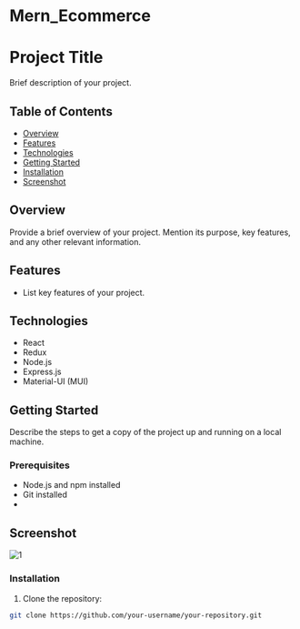 # Mern_Ecommerce
# Project Title

Brief description of your project.

## Table of Contents

- [Overview](#overview)
- [Features](#features)
- [Technologies](#technologies)
- [Getting Started](#getting-started)
- [Installation](#installation)
- [Screenshot](#Screenshot)

## Overview

Provide a brief overview of your project. Mention its purpose, key features, and any other relevant information.

## Features

- List key features of your project.

## Technologies

- React
- Redux
- Node.js
- Express.js
- Material-UI (MUI)

## Getting Started

Describe the steps to get a copy of the project up and running on a local machine.

### Prerequisites

- Node.js and npm installed
- Git installed
- 
## Screenshot
![1](https://github.com/AbhaySinghBisht21/Mern_Ecommerce/assets/85033286/e93b779b-0679-420f-82bc-07cb74a6e1f8)

### Installation

1. Clone the repository:

```bash
git clone https://github.com/your-username/your-repository.git


